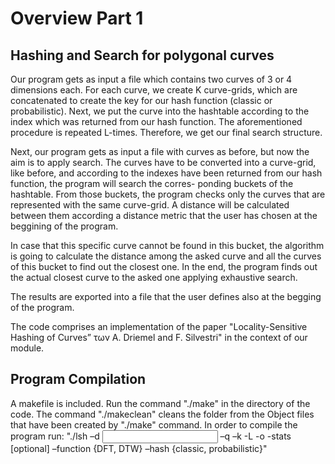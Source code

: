 # Overview Part 1

## Hashing and Search for polygonal curves

Our program gets as input a file which contains two curves of 3 or 4 dimensions each. For each curve, we create K curve-grids,
which are concatenated to create the key for our hash function (classic or probabilistic). Next, we put the curve into the hashtable
according to the index which was returned from our hash function. The aforementioned procedure is repeated L-times. Therefore, we get
our final search structure.

Next, our program gets as input a file with curves as before, but now the aim is to apply search. The curves have to be converted into
a curve-grid, like before, and according to the indexes have been returned from our hash function, the program will search the corres-
ponding buckets of the hashtable. From those buckets, the program checks only the curves that are represented with the same curve-grid.
A distance will be calculated between them according a distance metric that the user has chosen at the beggining of the program.

In case that this specific curve cannot be found in this bucket, the algorithm is going to calculate the distance among the asked curve
and all the curves of this bucket to find out the closest one. In the end, the program finds out the actual closest curve to the asked one
applying exhaustive search.

The results are exported into a file that the user defines also at the begging of the program.


The code comprises an implementation of the paper "Locality-Sensitive Hashing of Curves” των A. Driemel and F.
Silvestri" in the context of our module.

## Program Compilation
A makefile is included. Run the command "./make" in the directory of the code. The command "./makeclean" cleans the folder from the 
Object files that have been created by "./make" command. In order to compile the program run:
"./lsh –d <input file> –q <query file> –k <int> -L <int> -ο <output file> -stats [optional]
 –function {DFT, DTW} –hash {classic, probabilistic}"
